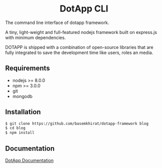 # <div style="text-align:center">DotApp CLI</div>

The command line interface of dotapp framework.

A tiny, light-weight and full-featured nodejs framework built on express.js with minimum dependencies.

DOTAPP is shipped with a combination of open-source libraries that are fully integrated to save the development time like users, roles an media.

## Requirements

- nodejs >= 8.0.0
- npm >= 3.0.0
- git
- mongodb

## Installation

```bash
$ git clone https://github.com/basemkhirat/dotapp-framework blog
$ cd blog
$ npm install
```

## Documentation

[DotApp Documentation](https://github.com/basemkhirat/dotapp-framework)
